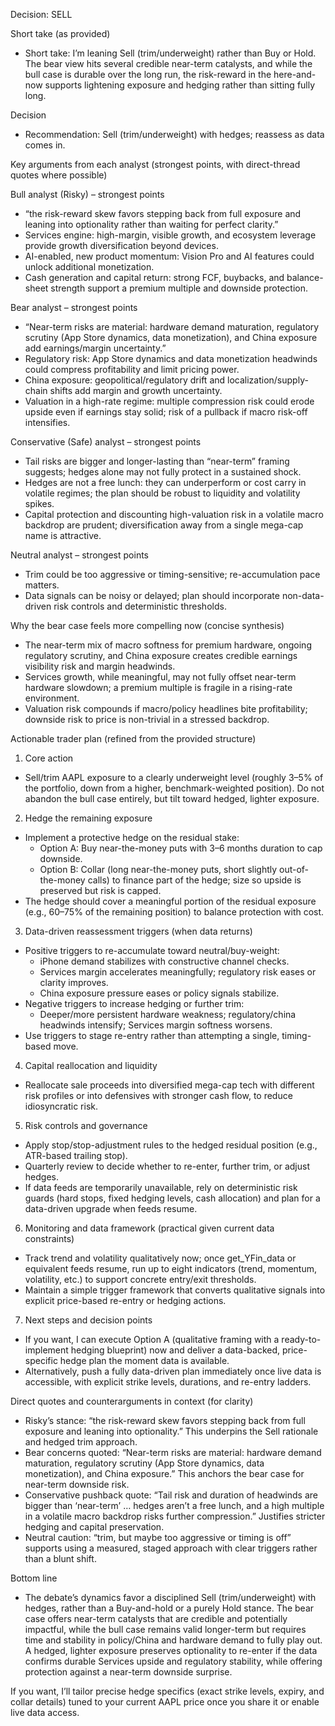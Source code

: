 Decision: SELL

Short take (as provided)
- Short take: I’m leaning Sell (trim/underweight) rather than Buy or Hold. The bear view hits several credible near-term catalysts, and while the bull case is durable over the long run, the risk-reward in the here-and-now supports lightening exposure and hedging rather than sitting fully long.

Decision
- Recommendation: Sell (trim/underweight) with hedges; reassess as data comes in.

Key arguments from each analyst (strongest points, with direct-thread quotes where possible)

Bull analyst (Risky) – strongest points
- “the risk-reward skew favors stepping back from full exposure and leaning into optionality rather than waiting for perfect clarity.”
- Services engine: high-margin, visible growth, and ecosystem leverage provide growth diversification beyond devices.
- AI-enabled, new product momentum: Vision Pro and AI features could unlock additional monetization.
- Cash generation and capital return: strong FCF, buybacks, and balance-sheet strength support a premium multiple and downside protection.

Bear analyst – strongest points
- “Near-term risks are material: hardware demand maturation, regulatory scrutiny (App Store dynamics, data monetization), and China exposure add earnings/margin uncertainty.”
- Regulatory risk: App Store dynamics and data monetization headwinds could compress profitability and limit pricing power.
- China exposure: geopolitical/regulatory drift and localization/supply-chain shifts add margin and growth uncertainty.
- Valuation in a high-rate regime: multiple compression risk could erode upside even if earnings stay solid; risk of a pullback if macro risk-off intensifies.

Conservative (Safe) analyst – strongest points
- Tail risks are bigger and longer-lasting than “near-term” framing suggests; hedges alone may not fully protect in a sustained shock.
- Hedges are not a free lunch: they can underperform or cost carry in volatile regimes; the plan should be robust to liquidity and volatility spikes.
- Capital protection and discounting high-valuation risk in a volatile macro backdrop are prudent; diversification away from a single mega-cap name is attractive.

Neutral analyst – strongest points
- Trim could be too aggressive or timing-sensitive; re-accumulation pace matters.
- Data signals can be noisy or delayed; plan should incorporate non-data-driven risk controls and deterministic thresholds.

Why the bear case feels more compelling now (concise synthesis)
- The near-term mix of macro softness for premium hardware, ongoing regulatory scrutiny, and China exposure creates credible earnings visibility risk and margin headwinds.
- Services growth, while meaningful, may not fully offset near-term hardware slowdown; a premium multiple is fragile in a rising-rate environment.
- Valuation risk compounds if macro/policy headlines bite profitability; downside risk to price is non-trivial in a stressed backdrop.

Actionable trader plan (refined from the provided structure)

1) Core action
- Sell/trim AAPL exposure to a clearly underweight level (roughly 3–5% of the portfolio, down from a higher, benchmark-weighted position). Do not abandon the bull case entirely, but tilt toward hedged, lighter exposure.

2) Hedge the remaining exposure
- Implement a protective hedge on the residual stake:
  - Option A: Buy near-the-money puts with 3–6 months duration to cap downside.
  - Option B: Collar (long near-the-money puts, short slightly out-of-the-money calls) to finance part of the hedge; size so upside is preserved but risk is capped.
- The hedge should cover a meaningful portion of the residual exposure (e.g., 60–75% of the remaining position) to balance protection with cost.

3) Data-driven reassessment triggers (when data returns)
- Positive triggers to re-accumulate toward neutral/buy-weight:
  - iPhone demand stabilizes with constructive channel checks.
  - Services margin accelerates meaningfully; regulatory risk eases or clarity improves.
  - China exposure pressure eases or policy signals stabilize.
- Negative triggers to increase hedging or further trim:
  - Deeper/more persistent hardware weakness; regulatory/china headwinds intensify; Services margin softness worsens.
- Use triggers to stage re-entry rather than attempting a single, timing-based move.

4) Capital reallocation and liquidity
- Reallocate sale proceeds into diversified mega-cap tech with different risk profiles or into defensives with stronger cash flow, to reduce idiosyncratic risk.

5) Risk controls and governance
- Apply stop/stop-adjustment rules to the hedged residual position (e.g., ATR-based trailing stop).
- Quarterly review to decide whether to re-enter, further trim, or adjust hedges.
- If data feeds are temporarily unavailable, rely on deterministic risk guards (hard stops, fixed hedging levels, cash allocation) and plan for a data-driven upgrade when feeds resume.

6) Monitoring and data framework (practical given current data constraints)
- Track trend and volatility qualitatively now; once get_YFin_data or equivalent feeds resume, run up to eight indicators (trend, momentum, volatility, etc.) to support concrete entry/exit thresholds.
- Maintain a simple trigger framework that converts qualitative signals into explicit price-based re-entry or hedging actions.

7) Next steps and decision points
- If you want, I can execute Option A (qualitative framing with a ready-to-implement hedging blueprint) now and deliver a data-backed, price-specific hedge plan the moment data is available.
- Alternatively, push a fully data-driven plan immediately once live data is accessible, with explicit strike levels, durations, and re-entry ladders.

Direct quotes and counterarguments in context (for clarity)
- Risky’s stance: “the risk-reward skew favors stepping back from full exposure and leaning into optionality.” This underpins the Sell rationale and hedged trim approach.
- Bear concerns quoted: “Near-term risks are material: hardware demand maturation, regulatory scrutiny (App Store dynamics, data monetization), and China exposure.” This anchors the bear case for near-term downside risk.
- Conservative pushback quote: “Tail risk and duration of headwinds are bigger than ‘near-term’ … hedges aren’t a free lunch, and a high multiple in a volatile macro backdrop risks further compression.” Justifies stricter hedging and capital preservation.
- Neutral caution: “trim, but maybe too aggressive or timing is off” supports using a measured, staged approach with clear triggers rather than a blunt shift.

Bottom line
- The debate’s dynamics favor a disciplined Sell (trim/underweight) with hedges, rather than a Buy-and-hold or a purely Hold stance. The bear case offers near-term catalysts that are credible and potentially impactful, while the bull case remains valid longer-term but requires time and stability in policy/China and hardware demand to fully play out. A hedged, lighter exposure preserves optionality to re-enter if the data confirms durable Services upside and regulatory stability, while offering protection against a near-term downside surprise.

If you want, I’ll tailor precise hedge specifics (exact strike levels, expiry, and collar details) tuned to your current AAPL price once you share it or enable live data access.